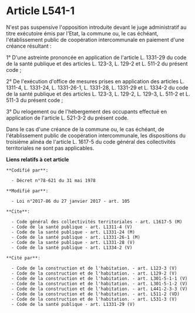 # Article L541-1

N'est pas suspensive l'opposition introduite devant le juge administratif au titre exécutoire émis par l'Etat, la commune ou,
le cas échéant, l'établissement public de coopération intercommunale en paiement d'une créance résultant : 

1° D'une astreinte prononcée en application de l'article L. 1331-29 du code de la santé publique et des articles L. 123-3, L.
129-2 et L. 511-2 du présent code ; 

2° De l'exécution d'office de mesures prises en application des articles L. 1311-4, L. 1331-24, L. 1331-26-1, L. 1331-28, L.
1331-29 et L. 1334-2 du code de la santé publique et des articles L. 123-3, L. 129-2, L. 129-3, L. 511-2 et L. 511-3 du
présent code ; 

3° Du relogement ou de l'hébergement des occupants effectué en application de l'article L. 521-3-2 du présent code. 

Dans le cas d'une créance de la commune ou, le cas échéant, de l'établissement public de coopération intercommunale, les
dispositions du troisième alinéa de l'article L. 1617-5 du code général des collectivités territoriales ne sont pas
applicables.

**Liens relatifs à cet article**

	**Codifié par**:

	  - Décret n°78-621 du 31 mai 1978

	**Modifié par**:

	  - Loi n°2017-86 du 27 janvier 2017 - art. 105

	**Cite**:

	  - Code général des collectivités territoriales - art. L1617-5 (M)
	  - Code de la santé publique - art. L1311-4 (V)
	  - Code de la santé publique - art. L1331-24 (M)
	  - Code de la santé publique - art. L1331-26-1 (M)
	  - Code de la santé publique - art. L1331-28 (V)
	  - Code de la santé publique - art. L1334-2 (V)

	**Cité par**:

	  - Code de la construction et de l'habitation. - art. L123-3 (V)
	  - Code de la construction et de l'habitation. - art. L129-2 (V)
	  - Code de la construction et de l'habitation. - art. L301-5-1-1 (V)
	  - Code de la construction et de l'habitation. - art. L301-5-1-2 (V)
	  - Code de la construction et de l'habitation. - art. L441-2-3-3 (V)
	  - Code de la construction et de l'habitation. - art. L511-2 (VD)
	  - Code de la construction et de l'habitation. - art. L531-3 (V)
	  - Code de la santé publique - art. L1331-29 (V)
